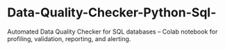 # Data-Quality-Checker-Python-Sql-
Automated Data Quality Checker for SQL databases – Colab notebook for profiling, validation, reporting, and alerting.
